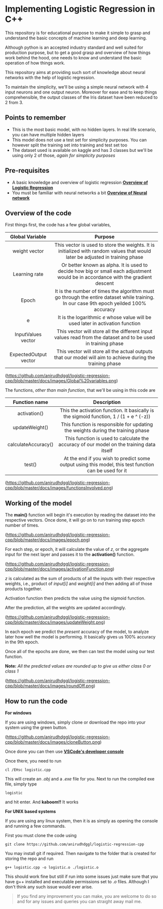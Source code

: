 # Implementing Logistic Regression in C++

This repository is for educational purpose to make it simple to grasp and understand the basic concepts of machine learning and deep learning.

Although python is an accepted industry standard and well suited for production purpose, but to get a good grasp and overview of how things work behind the hood, one needs to know and understand the basic operation of how things work.

This repository aims at providing such sort of knowledge about neural networks with the help of logistic regression.

To maintain the simplicity, we'll be using a simple neural network with 4 input neurons and one output neuron. Moreover for ease and to keep things comprehensible, the output classes of the Iris dataset have been reduced to 2 from 3.

## Points to remember

* This is the most basic model, with no hidden layers. In real life scenario, you can have multiple hidden layers
* This model does not use a test set for simplicity purposes. You can however split the training set into training and test set too
* The dataset used is available on kaggle and has 3 classes but we'll be using only 2 of those, *again for simplicity purposes*

## Pre-requisites

* A basic knowledge and overview of logistic regression **[Overview of Logistic Regression](https://towardsdatascience.com/logistic-regression-the-basics-b1716661c71b "Basics of Logistic Regression")**
* You must be familiar with neural networks a bit **[Overview of Neural network](https://towardsdatascience.com/a-gentle-introduction-to-neural-networks-series-part-1-2b90b87795bc "Basics of Neural networks")**

## Overview of the code

First things first, the code has a few global variables,

| Global Variable       | Purpose                                                                                                                                |
|:---------------------:|:--------------------------------------------------------------------------------------------------------------------------------------:|
| weight vector         | This vector is used to store the weights. It is initialized with random values that would later be adjusted in training phase          |
| Learning rate         | Or better known as alpha. It is used to decide how big or small each adjustment would be in accordance with the gradient descent       |
| Epoch                 | It is the number of times the algorithm must go through the entire dataset while training. In our case 9th epoch yeilded 100% accuracy |
| e                     | It is the logarithmic *e* whose value will be used later in activation function                                                        |
| InputValues vector    | This vector will store all the different input values read from the dataset and to be used in training phase                           |
| ExpectedOutput vector | This vector will store all the actual outputs that our model will aim to achieve during the training phase                             |

(https://github.com/anirudhdggl/logistic-regression-cpp/blob/master/docs/images/Global%20variables.png)

The functions, *other than main function*, that we'll be using in this code are

| Function name      | Description                                                                                           |
|:------------------:|:-----------------------------------------------------------------------------------------------------:|
|activation()        | This the activation function. It basically is the sigmoid function, 1 / (1 + e ^ (-z))                |
|updateWeight()      | This function is responsible for updating the weights during the training phase                       |
|calculateAccuracy() | This function is used to calculate the accuracy of our model on the training data itself              |
|test()              | At the end if you wish to predict some output using this model, this test function can be used for it |

(https://github.com/anirudhdggl/logistic-regression-cpp/blob/master/docs/images/functionsInvolved.png)

## Working of the model

The **main()** function will begin it's execution by reading the dataset into the respective vectors. Once done, it will go on to run training step epoch number of times.

(https://github.com/anirudhdggl/logistic-regression-cpp/blob/master/docs/images/epoch.png)

For each step, or epoch, it will calculate the value of *z*, or the aggregate input for the next layer and passes it to the **activation()** function.

(https://github.com/anirudhdggl/logistic-regression-cpp/blob/master/docs/images/activationFunction.png)

*z* is calculated as the sum of products of all the inputs with their respective weights, i.e., product of *input[i]* and *weight[i]* and then adding all of those products together.

Activation function then predicts the value using the sigmoid function.

After the prediction, all the weights are updated accordingly.

(https://github.com/anirudhdggl/logistic-regression-cpp/blob/master/docs/images/updateWeight.png)

In each epoch we predict the *present* accuracy of the model, to analyze later how well the model is performing. It basically gives us 100% accuracy in the 9th epoch.

Once all of the epochs are done, we then can test the model using our test function.

**Note:** *All the predicted values are rounded up to give us either class 0 or class 1*

(https://github.com/anirudhdggl/logistic-regression-cpp/blob/master/docs/images/roundOff.png)

## How to run the code

**For windows**

If you are using windows, simply clone or download the repo into your system using the green button.

(https://github.com/anirudhdggl/logistic-regression-cpp/blob/master/docs/images/cloneButton.png)

Once done you can then use **[VSCode's developer console](https://docs.microsoft.com/en-us/cpp/build/walkthrough-compiling-a-native-cpp-program-on-the-command-line?view=vs-2019 "Run C++ Code in windows")**

Once there, you need to run

`cl /EHsc logistic.cpp`

This will create an *.obj* and a *.exe* file for you. Next to run the compiled exe file, simply type

`logistic`

and hit enter. And **kaboom!!** It works

**For UNIX based systems**

If you are using any linux system, then it is as simply as opening the console and running a few commands.

First you must clone the code using

`git clone https://github.com/anirudhdggl/logistic-regression-cpp`

You may install git if required. Then navigate to the folder that is created for storing the repo and run 

`g++ logistic.cpp -o logistic.o
./logistic.o`

This should work fine but still if run into some issues just make sure that you have g++ installed and executable permissions set to *.o* files. Although I don't think any such issue would ever arise.

> If you find any improvement you can make, you are welcome to do so and for any issues and queries you can straight away mail me.